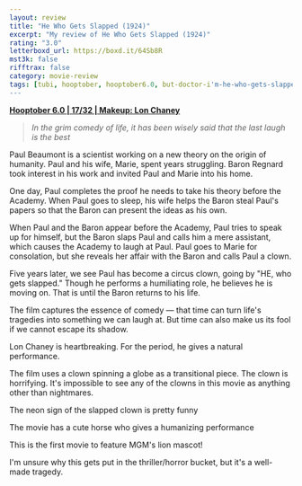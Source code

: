 ```yaml
---
layout: review
title: "He Who Gets Slapped (1924)"
excerpt: "My review of He Who Gets Slapped (1924)"
rating: "3.0"
letterboxd_url: https://boxd.it/64Sb8R
mst3k: false
rifftrax: false
category: movie-review
tags: [tubi, hooptober, hooptober6.0, but-doctor-i'm-he-who-gets-slapped]
---
```


<b><a href="https://boxd.it/pPVYg/detail" target="_blank" rel="noopener">Hooptober 6.0 | 17/32 | Makeup: Lon Chaney</a></b>

<blockquote><i>In the grim comedy of life, it has been wisely said that the last laugh is the best</i></blockquote>Paul Beaumont is a scientist working on a new theory on the origin of humanity. Paul and his wife, Marie, spent years struggling. Baron Regnard took interest in his work and invited Paul and Marie into his home.

One day, Paul completes the proof he needs to take his theory before the Academy. When Paul goes to sleep, his wife helps the Baron steal Paul's papers so that the Baron can present the ideas as his own.

When Paul and the Baron appear before the Academy, Paul tries to speak up for himself, but the Baron slaps Paul and calls him a mere assistant, which causes the Academy to laugh at Paul. Paul goes to Marie for consolation, but she reveals her affair with the Baron and calls Paul a clown.

Five years later, we see Paul has become a circus clown, going by "HE, who gets slapped." Though he performs a humiliating role, he believes he is moving on. That is until the Baron returns to his life.

The film captures the essence of comedy — that time can turn life's tragedies into something we can laugh at. But time can also make us its fool if we cannot escape its shadow.

Lon Chaney is heartbreaking. For the period, he gives a natural performance.

The film uses a clown spinning a globe as a transitional piece. The clown is horrifying. It's impossible to see any of the clowns in this movie as anything other than nightmares.

The neon sign of the slapped clown is pretty funny

The movie has a cute horse who gives a humanizing performance

This is the first movie to feature MGM's lion mascot!

I'm unsure why this gets put in the thriller/horror bucket, but it's a well-made tragedy.
